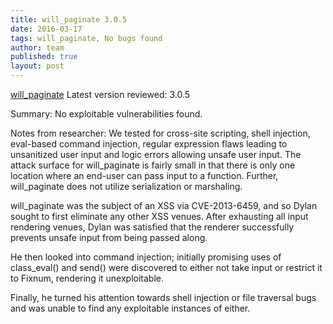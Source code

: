 ```yaml
---
title: will_paginate 3.0.5
date: 2016-03-17
tags: will_paginate, No bugs found
author: team
published: true
layout: post
---
```

[will_paginate](https://github.com/mislav/will_paginate)
Latest version reviewed: 3.0.5

Summary: No exploitable vulnerabilities found.

Notes from researcher:
We tested for cross-site scripting, shell injection, eval-based command injection, regular expression flaws leading to unsanitized user input and logic errors allowing unsafe user input. The attack surface for will\_paginate is fairly small in that there is only one location where an end-user can pass input to a function. Further, will\_paginate does not utilize serialization or marshaling.

will_paginate was the subject of an XSS via CVE-2013-6459, and so Dylan sought to first eliminate any other XSS venues. After exhausting all input rendering venues, Dylan was satisfied that the renderer successfully prevents unsafe input from being passed along.

He then looked into command injection; initially promising uses of class_eval() and send() were discovered to either not take input or restrict it to Fixnum, rendering it unexploitable.

Finally, he turned his attention towards shell injection or file traversal bugs and was unable to find any exploitable instances of either.

